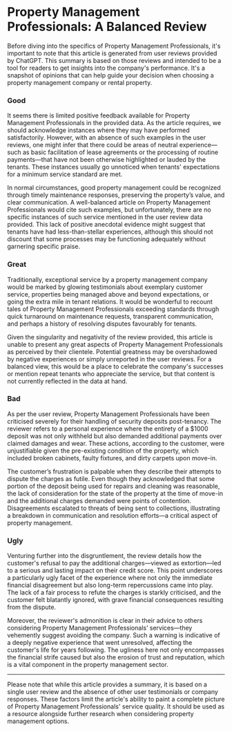 # Property Management Professionals: A Balanced Review

Before diving into the specifics of Property Management Professionals, it's important to note that this article is generated from user reviews provided by ChatGPT. This summary is based on those reviews and intended to be a tool for readers to get insights into the company's performance. It's a snapshot of opinions that can help guide your decision when choosing a property management company or rental property.

### Good
It seems there is limited positive feedback available for Property Management Professionals in the provided data. As the article requires, we should acknowledge instances where they may have performed satisfactorily. However, with an absence of such examples in the user reviews, one might infer that there could be areas of neutral experience—such as basic facilitation of lease agreements or the processing of routine payments—that have not been otherwise highlighted or lauded by the tenants. These instances usually go unnoticed when tenants' expectations for a minimum service standard are met.

In normal circumstances, good property management could be recognized through timely maintenance responses, preserving the property’s value, and clear communication. A well-balanced article on Property Management Professionals would cite such examples, but unfortunately, there are no specific instances of such service mentioned in the user review data provided. This lack of positive anecdotal evidence might suggest that tenants have had less-than-stellar experiences, although this should not discount that some processes may be functioning adequately without garnering specific praise.

### Great
Traditionally, exceptional service by a property management company would be marked by glowing testimonials about exemplary customer service, properties being managed above and beyond expectations, or going the extra mile in tenant relations. It would be wonderful to recount tales of Property Management Professionals exceeding standards through quick turnaround on maintenance requests, transparent communication, and perhaps a history of resolving disputes favourably for tenants.

Given the singularity and negativity of the review provided, this article is unable to present any great aspects of Property Management Professionals as perceived by their clientele. Potential greatness may be overshadowed by negative experiences or simply unreported in the user reviews. For a balanced view, this would be a place to celebrate the company's successes or mention repeat tenants who appreciate the service, but that content is not currently reflected in the data at hand.

### Bad
As per the user review, Property Management Professionals have been criticised severely for their handling of security deposits post-tenancy. The reviewer refers to a personal experience where the entirety of a $1000 deposit was not only withheld but also demanded additional payments over claimed damages and wear. These actions, according to the customer, were unjustifiable given the pre-existing condition of the property, which included broken cabinets, faulty fixtures, and dirty carpets upon move-in.

The customer’s frustration is palpable when they describe their attempts to dispute the charges as futile. Even though they acknowledged that some portion of the deposit being used for repairs and cleaning was reasonable, the lack of consideration for the state of the property at the time of move-in and the additional charges demanded were points of contention. Disagreements escalated to threats of being sent to collections, illustrating a breakdown in communication and resolution efforts—a critical aspect of property management.

### Ugly
Venturing further into the disgruntlement, the review details how the customer's refusal to pay the additional charges—viewed as extortion—led to a serious and lasting impact on their credit score. This point underscores a particularly ugly facet of the experience where not only the immediate financial disagreement but also long-term repercussions came into play. The lack of a fair process to refute the charges is starkly criticised, and the customer felt blatantly ignored, with grave financial consequences resulting from the dispute.

Moreover, the reviewer's admonition is clear in their advice to others considering Property Management Professionals’ services—they vehemently suggest avoiding the company. Such a warning is indicative of a deeply negative experience that went unresolved, affecting the customer's life for years following. The ugliness here not only encompasses the financial strife caused but also the erosion of trust and reputation, which is a vital component in the property management sector.

---

Please note that while this article provides a summary, it is based on a single user review and the absence of other user testimonials or company responses. These factors limit the article's ability to paint a complete picture of Property Management Professionals' service quality. It should be used as a resource alongside further research when considering property management options.